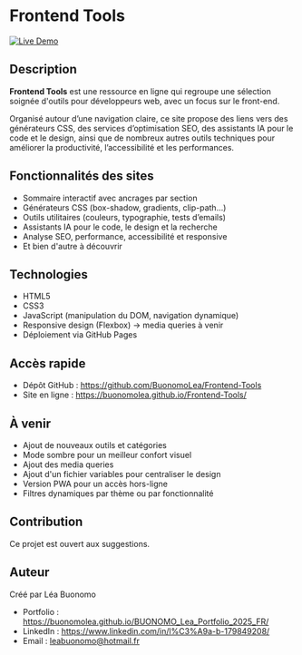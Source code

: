 # Frontend Tools

[![Live Demo](https://img.shields.io/badge/Live_Demo-View-2E0EF1?style=flat)](https://buonomolea.github.io/Frontend-Tools/)

## Description

**Frontend Tools** est une ressource en ligne qui regroupe une sélection soignée d'outils pour développeurs web, avec un focus sur le front-end.

Organisé autour d’une navigation claire, ce site propose des liens vers des générateurs CSS, des services d’optimisation SEO, des assistants IA pour le code et le design, ainsi que de nombreux autres outils techniques pour améliorer la productivité, l’accessibilité et les performances.

## Fonctionnalités des sites

- Sommaire interactif avec ancrages par section
- Générateurs CSS (box-shadow, gradients, clip-path…)
- Outils utilitaires (couleurs, typographie, tests d’emails)
- Assistants IA pour le code, le design et la recherche
- Analyse SEO, performance, accessibilité et responsive
- Et bien d'autre à découvrir

## Technologies

- HTML5
- CSS3
- JavaScript (manipulation du DOM, navigation dynamique)
- Responsive design (Flexbox) -> media queries à venir
- Déploiement via GitHub Pages

## Accès rapide

- Dépôt GitHub : https://github.com/BuonomoLea/Frontend-Tools
- Site en ligne : https://buonomolea.github.io/Frontend-Tools/

## À venir

- Ajout de nouveaux outils et catégories
- Mode sombre pour un meilleur confort visuel
- Ajout des media queries
- Ajout d'un fichier variables pour centraliser le design
- Version PWA pour un accès hors-ligne
- Filtres dynamiques par thème ou par fonctionnalité

## Contribution

Ce projet est ouvert aux suggestions.

## Auteur

Créé par Léa Buonomo

- Portfolio : https://buonomolea.github.io/BUONOMO_Lea_Portfolio_2025_FR/
- LinkedIn : https://www.linkedin.com/in/l%C3%A9a-b-179849208/
- Email : leabuonomo@hotmail.fr
